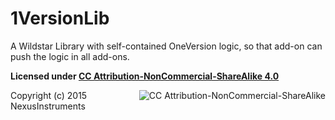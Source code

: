 # 1VersionLib
A Wildstar Library with self-contained OneVersion logic, so that add-on can push the logic in all add-ons.

**Licensed under [CC Attribution-NonCommercial-ShareAlike 4.0](http://creativecommons.org/licenses/by-nc-sa/4.0/)**

<a href="http://creativecommons.org/licenses/by-nc-sa/4.0/"><img src="https://i.creativecommons.org/l/by-nc-sa/4.0/88x31.png" alt="CC Attribution-NonCommercial-ShareAlike" style="float:right;"></a>
Copyright (c) 2015 NexusInstruments
